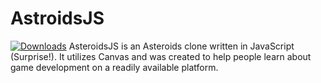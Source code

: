 # AstroidsJS
[![Downloads](https://img.shields.io/github/downloads/JDTalley/AsteroidsJS/total)]([https://github.com/JDTalley/AsteroidsJS](https://github.com/JDTalley/AsteroidsJS))
AsteroidsJS is an Asteroids clone written in JavaScript (Surprise!). It utilizes Canvas and was created to help people learn about game development on a readily available platform.